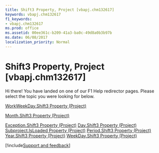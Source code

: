 ```yaml
---
title: Shift3 Property, Project [vbapj.chm132617]
keywords: vbapj.chm132617
f1_keywords:
- vbapj.chm132617
ms.prod: office
ms.assetid: 00ee361c-b209-41a3-ba0c-49d8a0b3b97b
ms.date: 06/08/2017
localization_priority: Normal
---
```



# Shift3 Property, Project [vbapj.chm132617]

Hi there! You have landed on one of our F1 Help redirector pages. Please select the topic you were looking for below.

[WorkWeekDay.Shift3 Property (Project)](http://msdn.microsoft.com/library/86878ac1-68c8-e728-d146-21622b087943%28Office.15%29.aspx)

[Month.Shift3 Property (Project)](http://msdn.microsoft.com/library/a7329e45-c9e0-0e70-0ead-3a3f914ed352%28Office.15%29.aspx)

[Exception.Shift3 Property (Project)](http://msdn.microsoft.com/library/e7a320de-d140-81f9-e0ff-6bf6c4452c31%28Office.15%29.aspx)
[Day.Shift3 Property (Project)](http://msdn.microsoft.com/library/c8a70ddf-ef14-3388-3ddb-9e0e35d8a665%28Office.15%29.aspx)
[Subproject.IsLoaded Property (Project)](http://msdn.microsoft.com/library/5e2e5877-1e60-9797-3fc9-ab10d8a64c1c%28Office.15%29.aspx)
[Period.Shift3 Property (Project)](http://msdn.microsoft.com/library/7574f88f-3584-03c4-b75e-ca263a5bef44%28Office.15%29.aspx)
[Year.Shift3 Property (Project)](http://msdn.microsoft.com/library/eea8a0f6-8889-0d13-f648-e95fc09b2874%28Office.15%29.aspx)
[WeekDay.Shift3 Property (Project)](http://msdn.microsoft.com/library/c09fde08-3f8d-71e8-5c5d-f0ebbb0069ce%28Office.15%29.aspx)

[!include[Support and feedback](~/includes/feedback-boilerplate.md)]